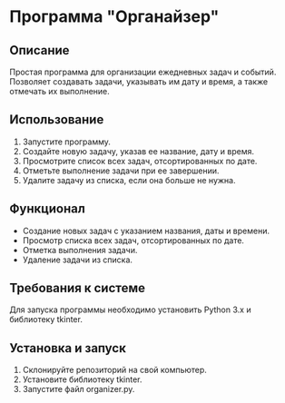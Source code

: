 # Программа "Органайзер"

## Описание

Простая программа для организации ежедневных задач и событий. Позволяет создавать задачи, указывать им дату и время, а также отмечать их выполнение.

## Использование

1. Запустите программу.
2. Создайте новую задачу, указав ее название, дату и время.
3. Просмотрите список всех задач, отсортированных по дате.
4. Отметьте выполнение задачи при ее завершении.
5. Удалите задачу из списка, если она больше не нужна.

## Функционал

- Создание новых задач с указанием названия, даты и времени.
- Просмотр списка всех задач, отсортированных по дате.
- Отметка выполнения задачи.
- Удаление задачи из списка.

## Требования к системе

Для запуска программы необходимо установить Python 3.x и библиотеку tkinter.

## Установка и запуск

1. Склонируйте репозиторий на свой компьютер.
2. Установите библиотеку tkinter.
3. Запустите файл organizer.py.
